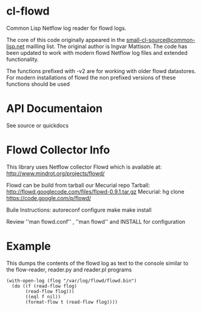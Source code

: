 cl-flowd
========

Common Lisp Netflow log reader for flowd logs. 

The core of this code originally appeared in the small-cl-source@common-lisp.net
mailling list. The original author is Ingvar Mattison. The code has been
updated to work with modern flowd Netflow log files and extended functionality.

The functions prefixed with -v2 are for working with older flowd datastores.
For modern installations of flowd the non prefixed versions of these functions 
should be used

API Documentaion
================
See source or quickdocs

Flowd Collector Info
====================
This library uses Netflow collector Flowd which is available at:
http://www.mindrot.org/projects/flowd/

Flowd can be build from tarball our Mecurial repo
Tarball: http://flowd.googlecode.com/files/flowd-0.9.1.tar.gz
Mecurial: hg clone https://code.google.com/p/flowd/

Buile Instructions:
  autoreconf
  configure
  make
  make install

Review ''man flowd.conf'' , ''man flowd'' and INSTALL for configuration


Example
=======

This dumps the contents of the flowd log as text to the console similar
to the flow-reader, reader.py and reader.pl programs

    (with-open-log (flog "/var/log/flowd/flowd.bin") 
      (do ((f (read-flow flog) 
           (read-flow flog))) 
           ((eql f nil)) 
           (format-flow t (read-flow flog))))
